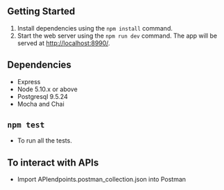 ## Getting Started

1. Install dependencies using the `npm install` command.
2. Start the web server using the `npm run dev` command. The app will be served at <http://localhost:8990/>.

## Dependencies

- Express
- Node 5.10.x or above
- Postgresql 9.5.24
- Mocha and Chai

## `npm test`

- To run all the tests.

## To interact with APIs
- Import APIendpoints.postman_collection.json into Postman